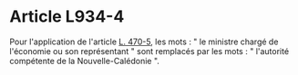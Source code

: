 # Article L934-4

<p>Pour l'application de l'article <a href='/affichCodeArticle.do?cidTexte=LEGITEXT000005634379&idArticle=LEGIARTI000006232924&dateTexte=&categorieLien=cid' title='Code de commerce - art. L470-5 (V)'>L. 470-5</a>, les mots : " le ministre chargé de l'économie ou son représentant " sont remplacés par les mots : " l'autorité compétente de la Nouvelle-Calédonie ".</p>